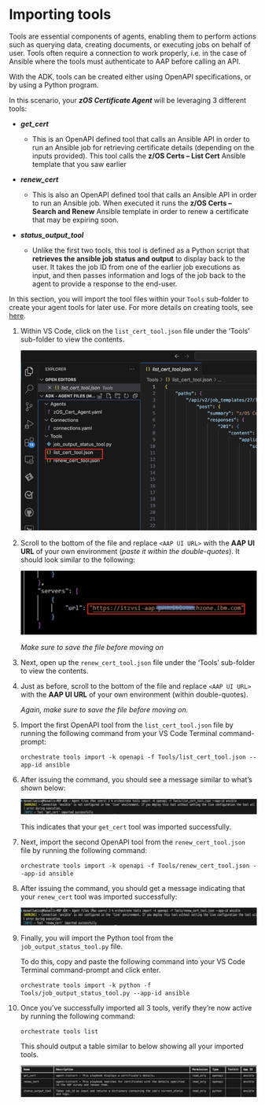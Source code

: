 # Importing tools 

Tools are essential components of agents, enabling them to perform actions such as querying data, creating documents, or executing jobs on behalf of user. Tools often require a connection to work properly, i.e. in the case of Ansible where the tools must authenticate to AAP before calling an API.

With the ADK, tools can be created either using OpenAPI specifications, or by using a Python program.

In this scenario, your ***zOS Certificate Agent*** will be leveraging 3 different tools:

- ***get_cert***
    - This is an OpenAPI defined tool that calls an Ansible API in order to run an Ansible job for retrieving certificate details (depending on the inputs provided). This tool calls the **z/OS Certs – List Cert** Ansible template that you saw earlier

- ***renew_cert***
    - This is also an OpenAPI defined tool that calls an Ansible API in order to run an Ansible job. When executed it runs the **z/OS Certs – Search and Renew** Ansible template in order to renew a certificate that may be expiring soon.

- ***status_output_tool***
    - Unlike the first two tools, this tool is defined as a Python script that **retrieves the ansible job status and output** to display back to the user. It takes the job ID from one of the earlier job executions as input, and then passes information and logs of the job back to the agent to provide a response to the end-user.

In this section, you will import the tool files within your `Tools` sub-folder to create your agent tools for later use. For more details on creating tools, see <a href="https://developer.watson-orchestrate.ibm.com/tools/overview" target="_blank">here</a>.

1. Within VS Code, click on the `list_cert_tool.json` file under the ‘Tools’ sub-folder to view the contents.
   
    ![](_attachments/tools1.png)

2. Scroll to the bottom of the file and replace `<AAP UI URL>` with the **AAP UI URL** of your own environment (*paste it within the double-quotes*). It should look similar to the following:
   
    ![](_attachments/tools2.png)

    *Make sure to save the file before moving on*

3. Next, open up the `renew_cert_tool.json` file under the ‘Tools’ sub-folder to view the contents.
   
   

4. Just as before, scroll to the bottom of the file and replace `<AAP UI URL>` with the **AAP UI URL** of your own environment (within double-quotes).
   
    *Again, make sure to save the file before moving on.*

5. Import the first OpenAPI tool from the `list_cert_tool.json` file by running the following command from your VS Code Terminal command-prompt:
   
    ```
    orchestrate tools import -k openapi -f Tools/list_cert_tool.json --app-id ansible
    ```

6. After issuing the command, you should see a message similar to what’s shown below:
   
    ![](_attachments/tools4.png)

    This indicates that your `get_cert` tool was imported successfully.

7. Next, import the second OpenAPI tool from the `renew_cert_tool.json` file by running the following
command:

    ```
    orchestrate tools import -k openapi -f Tools/renew_cert_tool.json --app-id ansible
    ```

1. After issuing the command, you should get a message indicating that your `renew_cert` tool was imported successfully:
   
    ![](_attachments/tools5.png)

2. Finally, you will import the Python tool from the `job_output_status_tool.py` file. 
    
    To do this, copy and paste the following command into your VS Code Terminal command-prompt and click enter.

    ```
    orchestrate tools import -k python -f Tools/job_output_status_tool.py --app-id ansible
    ```

3.  Once you’ve successfully imported all 3 tools, verify they’re now active by running the following command:
    
    ```
    orchestrate tools list
    ```

    This should output a table similar to below showing all your imported tools.

    ![](_attachments/tools6.png)
